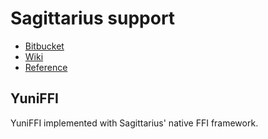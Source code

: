 Sagittarius support
===================

* [Bitbucket](https://bitbucket.org/ktakashi/sagittarius-scheme/overview)
* [Wiki](https://bitbucket.org/ktakashi/sagittarius-scheme/wiki/Home)
* [Reference](http://ktakashi.github.io/sagittarius-online-ref.html)

YuniFFI
-------

YuniFFI implemented with Sagittarius' native FFI framework. 
